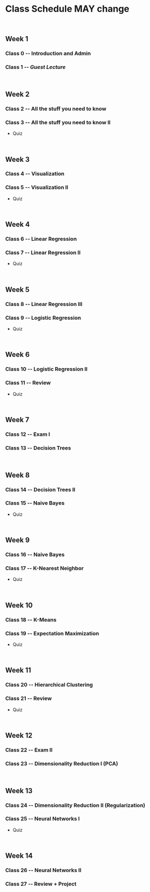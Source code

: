 # Class Schedule MAY change

</br>

## Week 1
### Class 0 -- Introduction and Admin
### Class 1 -- *Guest Lecture*

</br>

## Week 2
### Class 2 -- All the stuff you need to know
### Class 3 -- All the stuff you need to know II
* Quiz

</br>

## Week 3
### Class 4 -- Visualization
### Class 5 -- Visualization II
* Quiz

</br>

## Week 4
### Class 6 -- Linear Regression
### Class 7 -- Linear Regression II
* Quiz

</br>

## Week 5
### Class 8 -- Linear Regression III
### Class 9 -- Logistic Regression
* Quiz

</br>

## Week 6
### Class 10 -- Logistic Regression II
### Class 11 -- Review
* Quiz

</br>

## Week 7
### Class 12 -- Exam I
### Class 13 -- Decision Trees

</br>

## Week 8
### Class 14 -- Decision Trees II
### Class 15 -- Naive Bayes
* Quiz

</br>

## Week 9
### Class 16 -- Naive Bayes
### Class 17 -- K-Nearest Neighbor
* Quiz

</br>

## Week 10
### Class 18 -- K-Means
### Class 19 -- Expectation Maximization
* Quiz

</br>

## Week 11
### Class 20 -- Hierarchical Clustering
### Class 21 -- Review
* Quiz

</br>

## Week 12
### Class 22 -- Exam II
### Class 23 -- Dimensionality Reduction I (PCA)

</br>

## Week 13
### Class 24 -- Dimensionality Reduction II (Regularization)
### Class 25 -- Neural Networks I
* Quiz

</br>

## Week 14
### Class 26 -- Neural Networks II
### Class 27 -- Review + Project
